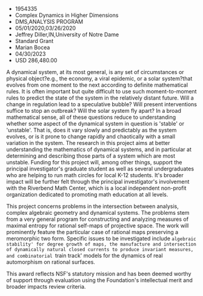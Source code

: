 
* 1954335
* Complex Dynamics in Higher Dimensions
* DMS,ANALYSIS PROGRAM
* 05/01/2020,03/26/2020
* Jeffrey Diller,IN,University of Notre Dame
* Standard Grant
* Marian Bocea
* 04/30/2023
* USD 286,480.00

A dynamical system, at its most general, is any set of circumstances or physical
object?e.g., the economy, a viral epidemic, or a solar system?that evolves from
one moment to the next according to definite mathematical rules. It is often
important but quite difficult to use such moment-to-moment rules to predict the
state of the system in the relatively distant future. Will a change in
regulation lead to a speculative bubble? Will present interventions suffice to
stop an outbreak? Will the solar system fly apart? In a broad mathematical
sense, all of these questions reduce to understanding whether some aspect of the
dynamical system in question is 'stable' or 'unstable'. That is, does it vary
slowly and predictably as the system evolves, or is it prone to change rapidly
and chaotically with a small variation in the system. The research in this
project aims at better understanding the mathematics of dynamical systems, and
in particular at determining and describing those parts of a system which are
most unstable. Funding for this project will, among other things, support the
principal investigator's graduate student as well as several undergraduates who
are helping to run math circles for local K-12 students. It's broader impact
will be further felt through the principal investigator's involvement with the
Riverbend Math Center, which is a local independent non-profit organization
dedicated to promoting math education at all levels.

This project concerns problems in the intersection between analysis, complex
algebraic geometry and dynamical systems. The problems stem from a very general
program for constructing and analyzing measures of maximal entropy for rational
self-maps of projective space. The work will prominently feature the particular
case of rational maps preserving a meromorphic two form. Specific issues to be
investigated include `algebraic stability' for degree growth of maps, the
manufacture and intersection of dynamically natural closed currents to produce
invariant measures, and combinatorial `train track' models for the dynamics of
real automorphism on rational surfaces.

This award reflects NSF's statutory mission and has been deemed worthy of
support through evaluation using the Foundation's intellectual merit and broader
impacts review criteria.
